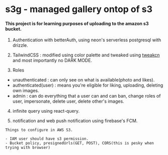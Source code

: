 # s3g - managed gallery ontop of s3

#### This project is for learning purposes of uploading to the amazon s3 bucket.

1. Authentication with betterAuth, using neon's serverless postgresql with drizzle.

2. TailwindCSS : modified using color palette and tweaked using [tweakcn](https://tweakcn.com/) and most importantly no DARK MODE.

3. Roles
- unauthenticated :  can only see on what is available(photo and likes).
- authenticated(user) : means you're eligible for liking, uploading, deleting own images.
- admin : can do everything that a user can and can ban, change roles of user, impersonate, delete user, delete other's images.

4. infinite query using react-query.

5. notification and web push notification using firebase's FCM.

```
Things to configure in AWS S3.

- IAM user should have s3 permission.
- Bucket policy, presignedUrls(GET, POST), CORS(this is pesky when trying with browser)
